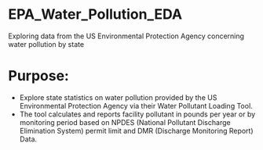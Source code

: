 # EPA_Water_Pollution_EDA
Exploring data from the US Environmental Protection Agency concerning water pollution by state

# Purpose:
- Explore state statistics on water pollution provided by the US Environmental Protection Agency via their Water Pollutant Loading Tool.
- The tool calculates and reports facility pollutant in pounds per year or by monitoring period based on NPDES (National Pollutant Discharge Elimination System) permit limit and DMR (Discharge Monitoring Report) Data.

